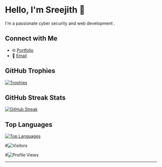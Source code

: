 <!-- Your Name -->
# Hello, I'm Sreejith 👋

<!-- Your Bio -->
I'm a passionate cyber security and web development .




<!-- Connect with Me -->
## Connect with Me
- 🌐 [Portfolio](https://sreejithnerd.github.io/netflixcloneproject/)
- 📧 [Email](mailto:mesreejith0@gmail.com)

<!-- GitHub Trophies -->
## GitHub Trophies
[![Trophies](https://github-profile-trophy.vercel.app/?username=sreejithGeek)](https://github.com/ryo-ma/github-profile-trophy)

<!-- GitHub Streak Stats -->
## GitHub Streak Stats
[![GitHub Streak](https://github-readme-streak-stats.herokuapp.com/?user=sreejithGeek)](https://github.com/DenverCoder1/github-readme-streak-stats)

<!-- GitHub Top Languages -->
## Top Languages
[![Top Languages](https://github-readme-stats.vercel.app/api/top-langs/?username=sreejithGeek&layout=compact)](https://github.com/anuraghazra/github-readme-stats)

<!-- GitHub Visitor Counter -->
#![Visitors](https://visitor-badge.laobi.icu/badge?page_id=your-username.your-username)

<!-- GitHub Profile Views Counter -->
#![Profile Views](https://komarev.com/ghpvc/?username=your-username)

<!-- Footer -->
<hr>



